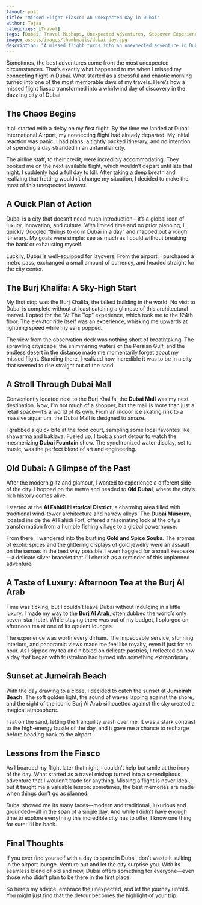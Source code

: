 ```yaml
---
layout: post
title: "Missed Flight Fiasco: An Unexpected Day in Dubai"
author: Tejaa
categories: [Travel]
tags: [Dubai, Travel Mishaps, Unexpected Adventures, Stopover Experiences]
image: assets/images/thumbnails/dubai-day.jpg
description: "A missed flight turns into an unexpected adventure in Dubai. Explore how a travel mishap led to a memorable day in the city of gold."
---
```


Sometimes, the best adventures come from the most unexpected circumstances. That’s exactly what happened to me when I missed my connecting flight in Dubai. What started as a stressful and chaotic morning turned into one of the most memorable days of my travels. Here’s how a missed flight fiasco transformed into a whirlwind day of discovery in the dazzling city of Dubai.

## The Chaos Begins

It all started with a delay on my first flight. By the time we landed at Dubai International Airport, my connecting flight had already departed. My initial reaction was panic. I had plans, a tightly packed itinerary, and no intention of spending a day stranded in an unfamiliar city. 

The airline staff, to their credit, were incredibly accommodating. They booked me on the next available flight, which wouldn’t depart until late that night. I suddenly had a full day to kill. After taking a deep breath and realizing that fretting wouldn’t change my situation, I decided to make the most of this unexpected layover.

## A Quick Plan of Action

Dubai is a city that doesn’t need much introduction—it’s a global icon of luxury, innovation, and culture. With limited time and no prior planning, I quickly Googled “things to do in Dubai in a day” and mapped out a rough itinerary. My goals were simple: see as much as I could without breaking the bank or exhausting myself.

Luckily, Dubai is well-equipped for layovers. From the airport, I purchased a metro pass, exchanged a small amount of currency, and headed straight for the city center.

## The Burj Khalifa: A Sky-High Start

My first stop was the Burj Khalifa, the tallest building in the world. No visit to Dubai is complete without at least catching a glimpse of this architectural marvel. I opted for the “At The Top” experience, which took me to the 124th floor. The elevator ride itself was an experience, whisking me upwards at lightning speed while my ears popped.

The view from the observation deck was nothing short of breathtaking. The sprawling cityscape, the shimmering waters of the Persian Gulf, and the endless desert in the distance made me momentarily forget about my missed flight. Standing there, I realized how incredible it was to be in a city that seemed to rise straight out of the sand.

## A Stroll Through Dubai Mall

Conveniently located next to the Burj Khalifa, the **Dubai Mall** was my next destination. Now, I’m not much of a shopper, but the mall is more than just a retail space—it’s a world of its own. From an indoor ice skating rink to a massive aquarium, the Dubai Mall is designed to amaze.

I grabbed a quick bite at the food court, sampling some local favorites like shawarma and baklava. Fueled up, I took a short detour to watch the mesmerizing **Dubai Fountain** show. The synchronized water display, set to music, was the perfect blend of art and engineering.

## Old Dubai: A Glimpse of the Past

After the modern glitz and glamour, I wanted to experience a different side of the city. I hopped on the metro and headed to **Old Dubai**, where the city’s rich history comes alive. 

I started at the **Al Fahidi Historical District**, a charming area filled with traditional wind-tower architecture and narrow alleys. The **Dubai Museum**, located inside the Al Fahidi Fort, offered a fascinating look at the city’s transformation from a humble fishing village to a global powerhouse.

From there, I wandered into the bustling **Gold and Spice Souks**. The aromas of exotic spices and the glittering displays of gold jewelry were an assault on the senses in the best way possible. I even haggled for a small keepsake—a delicate silver bracelet that I’ll cherish as a reminder of this unplanned adventure.

## A Taste of Luxury: Afternoon Tea at the Burj Al Arab

Time was ticking, but I couldn’t leave Dubai without indulging in a little luxury. I made my way to the **Burj Al Arab**, often dubbed the world’s only seven-star hotel. While staying there was out of my budget, I splurged on afternoon tea at one of its opulent lounges. 

The experience was worth every dirham. The impeccable service, stunning interiors, and panoramic views made me feel like royalty, even if just for an hour. As I sipped my tea and nibbled on delicate pastries, I reflected on how a day that began with frustration had turned into something extraordinary.

## Sunset at Jumeirah Beach

With the day drawing to a close, I decided to catch the sunset at **Jumeirah Beach**. The soft golden light, the sound of waves lapping against the shore, and the sight of the iconic Burj Al Arab silhouetted against the sky created a magical atmosphere.

I sat on the sand, letting the tranquility wash over me. It was a stark contrast to the high-energy bustle of the day, and it gave me a chance to recharge before heading back to the airport.

## Lessons from the Fiasco

As I boarded my flight later that night, I couldn’t help but smile at the irony of the day. What started as a travel mishap turned into a serendipitous adventure that I wouldn’t trade for anything. Missing a flight is never ideal, but it taught me a valuable lesson: sometimes, the best memories are made when things don’t go as planned.

Dubai showed me its many faces—modern and traditional, luxurious and grounded—all in the span of a single day. And while I didn’t have enough time to explore everything this incredible city has to offer, I know one thing for sure: I’ll be back.

## Final Thoughts

If you ever find yourself with a day to spare in Dubai, don’t waste it sulking in the airport lounge. Venture out and let the city surprise you. With its seamless blend of old and new, Dubai offers something for everyone—even those who didn’t plan to be there in the first place.

So here’s my advice: embrace the unexpected, and let the journey unfold. You might just find that the detour becomes the highlight of your trip.
